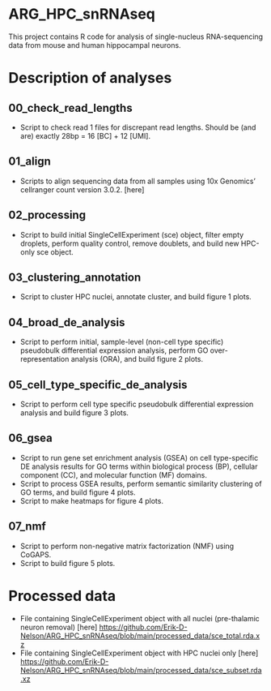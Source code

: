 # ARG_HPC_snRNAseq
This project contains R code for analysis of single-nucleus RNA-sequencing data from mouse and human hippocampal neurons. 

# Description of analyses

## 00_check_read_lengths
- Script to check read 1 files for discrepant read lengths. Should be (and are) exactly 28bp = 16 [BC] + 12 [UMI]. 

## 01_align
- Scripts to align sequencing data from all samples using 10x Genomics’ cellranger count version 3.0.2. [here] 

## 02_processing
- Script to build initial SingleCellExperiment (sce) object, filter empty droplets, perform quality control, remove doublets, and build new HPC-only sce object.

## 03_clustering_annotation
- Script to cluster HPC nuclei, annotate cluster, and build figure 1 plots.

## 04_broad_de_analysis
- Script to perform initial, sample-level (non-cell type specific) pseudobulk differential expression analysis, perform GO over-representation analysis (ORA), and build figure 2 plots.

## 05_cell_type_specific_de_analysis
- Script to perform cell type specific pseudobulk differential expression analysis and build figure 3 plots.

## 06_gsea
- Script to run gene set enrichment analysis (GSEA) on cell type-specific DE analysis results for GO terms within biological process (BP), cellular component (CC), and molecular function (MF) domains.
- Script to process GSEA results, perform semantic similarity clustering of GO terms, and build figure 4 plots.
- Script to make heatmaps for figure 4 plots.

## 07_nmf
- Script to perform non-negative matrix factorization (NMF) using CoGAPS.
- Script to build figure 5 plots.

# Processed data
- File containing SingleCellExperiment object with all nuclei (pre-thalamic neuron removal) [here] https://github.com/Erik-D-Nelson/ARG_HPC_snRNAseq/blob/main/processed_data/sce_total.rda.xz
- File containing SingleCellExperiment object with HPC nuclei only [here] https://github.com/Erik-D-Nelson/ARG_HPC_snRNAseq/blob/main/processed_data/sce_subset.rda.xz
